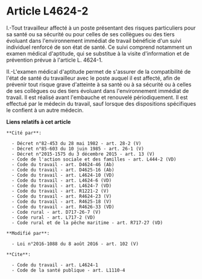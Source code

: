 # Article L4624-2

I.-Tout travailleur affecté à un poste présentant des risques particuliers pour sa santé ou sa sécurité ou pour celles de ses
collègues ou des tiers évoluant dans l'environnement immédiat de travail bénéficie d'un suivi individuel renforcé de son état
de santé. Ce suivi comprend notamment un examen médical d'aptitude, qui se substitue à la visite d'information et de
prévention prévue à l'article L. 4624-1. 

II.-L'examen médical d'aptitude permet de s'assurer de la compatibilité de l'état de santé du travailleur avec le poste
auquel il est affecté, afin de prévenir tout risque grave d'atteinte à sa santé ou à sa sécurité ou à celles de ses collègues
ou des tiers évoluant dans l'environnement immédiat de travail. Il est réalisé avant l'embauche et renouvelé périodiquement.
Il est effectué par le médecin du travail, sauf lorsque des dispositions spécifiques le confient à un autre médecin.

**Liens relatifs à cet article**

	**Cité par**:

	  - Décret n°82-453 du 28 mai 1982 - art. 28-2 (V)
	  - Décret n°85-603 du 10 juin 1985 - art. 26-1 (V)
	  - Décret n°2015-1575 du 3 décembre 2015 - art. 13 (V)
	  - Code de l'action sociale et des familles - art. L444-2 (VD)
	  - Code du travail - art. D4624-46 (Ab)
	  - Code du travail - art. D4625-16 (Ab)
	  - Code du travail - art. L4624-10 (VD)
	  - Code du travail - art. L4624-6 (VD)
	  - Code du travail - art. L4624-7 (VD)
	  - Code du travail - art. R1221-2 (V)
	  - Code du travail - art. R4624-23 (V)
	  - Code du travail - art. R4625-18 (V)
	  - Code du travail - art. R4626-33 (VD)
	  - Code rural - art. D717-26-7 (V)
	  - Code rural - art. L717-2 (VD)
	  - Code rural et de la pêche maritime - art. R717-27 (VD)

	**Modifié par**:

	  - Loi n°2016-1088 du 8 août 2016 - art. 102 (V)

	**Cite**:

	  - Code du travail - art. L4624-1
	  - Code de la santé publique - art. L1110-4
